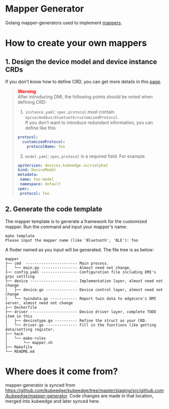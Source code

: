 # Mapper Generator
Golang mapper-generators used to implement [mappers](https://github.com/kubeedge/mappers-go).

# How to create your own mappers

## 1. Design the device model and device instance CRDs
If you don't know how to define CRD, you can get more details in this [page](https://kubeedge.io/docs/developer/device_crd/).

> <font color= red>**Warning**</font>  
> After introducing DMI, the following points should be noted when defining CRD:
> 1. `instance.yaml`: `spec.protocol` must contain `opcua/modbus/bluetooth/customizedProtocol`.   
      If you don't want to introduce redundant information, you can define like this:
>```yaml
> protocol:
>   customizedProtocol:
>     protocolName: foo
>```
> 2. `model.yaml`:  `spec.protocol` is a required field. For example
> ```yaml
>apiVersion: devices.kubeedge.io/v1alpha2
>kind: DeviceModel
>metadata:
>  name: foo-model
>  namespace: default
>spec:
>  protocol: foo
>```

## 2. Generate the code template
The mapper template is to generate a framework for the customized mapper. Run the command and input your mapper's name:
```shell
make template
Please input the mapper name (like 'Bluetooth', 'BLE'): foo
```
A floder named as you input will be generated. The file tree is as below:
```
mapper
├── cmd  ----------------------- Main process.
│   └── main.go ---------------- Almost need not change.
├── config.yaml ---------------- Configuration file including DMI's grpc settting
├── device --------------------- Implementation layer, almost need not change
│   ├── device.go -------------- Device control layer, almost need not change
│   └── twindata.go ------------ Report twin data to edgecore's DMI server, almost need not change
├── Dockerfile
├── driver --------------------- Device driver layer, complete TODO item in this 
│   ├── devicetype.go ---------- Refine the struct as your CRD.
│   └── driver.go -------------- Fill in the functions like getting data/setting register.
├── hack
│   └── make-rules
│       └── mapper.sh
├── Makefile
└── README.md

```

# Where does it come from?
mapper-generator is synced from https://github.com/kubeedge/kubeedge/tree/master/staging/src/github.com/kubeedge/mapper-generator. Code changes are made in that location, merged into kubeedge and later synced here.
